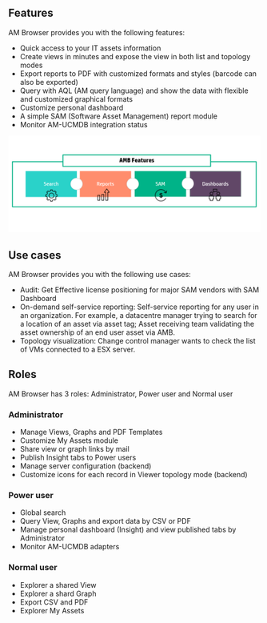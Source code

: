 ## Features

AM Browser provides you with the following features:

- Quick access to your IT assets information
- Create views in minutes and expose the view in both list and topology modes
- Export reports to PDF with customized formats and styles (barcode can also be exported)
- Query with AQL (AM query language) and show the data with flexible and customized graphical formats
- Customize personal dashboard
- A simple SAM (Software Asset Management) report module  
- Monitor AM-UCMDB integration status

![Features](img/amb_features.png)

## Use cases

AM Browser provides you with the following use cases:

- Audit: Get Effective license positioning for major SAM vendors with SAM Dashboard
- On-demand self-service reporting: Self-service reporting for any user in an organization. For example, a datacentre manager trying to search for a location of an asset via asset tag; Asset receiving team validating the asset ownership of an end user asset via AMB.
- Topology visualization: Change control manager wants to check the list of VMs connected to a ESX server.


## Roles

AM Browser has 3 roles: Administrator, Power user and Normal user

### **Administrator**

- Manage Views, Graphs and PDF Templates
- Customize My Assets module
- Share view or graph links by mail
- Publish Insight tabs to Power users
- Manage server configuration (backend)
- Customize icons for each record in Viewer topology mode (backend)

### **Power user**

- Global search
- Query View, Graphs and export data by CSV or PDF
- Manage personal dashboard (Insight) and view published tabs by Administrator
- Monitor AM-UCMDB adapters

### **Normal user**

- Explorer a shared View
- Explorer a shard Graph
- Export CSV and PDF
- Explorer My Assets